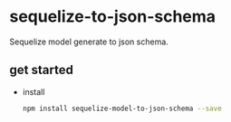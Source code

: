 # sequelize-to-json-schema
Sequelize model generate to json schema.

## get started

* install

  ```bash
  npm install sequelize-model-to-json-schema --save
  ```
